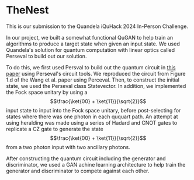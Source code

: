 # TheNest

This is our submission to the Quandela iQuHack 2024 In-Person Challenge. 

In our project, we built a somewhat functional QuGAN to help train an algorithms to produce a target state when given an input state. We used Quandela's solution for quantum computation with linear optics called Perseval to build out our solution. 

To do this, we first used Persval to build out the quantum circuit in [this paper](https://arxiv.org/abs/2310.00585) using Perseval's circuit tools. We reproduced the circuit from Figure 1.d of the Wang et al. paper using Perceval. Then, to construct the initial state, we used the Perseval class Statevector. In addition, we implemented the Fock space unitary by using a $$\frac{\ket{00} + \ket{11}}{\sqrt{2}}$$ input state to input into the Fock space unitary, before post-selecting for states where there was one photon in each ququart path. An attempt at using heralding was made using a series of Hadard and CNOT gates to replicate a CZ gate to generate the state $$\frac{\ket{00} + \ket{11}}{\sqrt{2}}$$ from a two photon input with two ancillary photons. 

After constructing the quantum circuit including the generator and discriminator, we used a GAN achine learning architecture to help train the generator and discriminator to compete against each other. 
